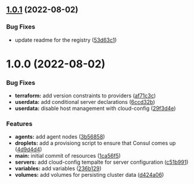 ## [1.0.1](https://github.com/brucellino/terraform-digitalocean-consul/compare/v1.0.0...v1.0.1) (2022-08-02)


### Bug Fixes

* update readme for the registry ([53d63c1](https://github.com/brucellino/terraform-digitalocean-consul/commit/53d63c1a2ff0bf7d3c14c0686a233b3cdf189f2d))

# 1.0.0 (2022-08-02)


### Bug Fixes

* **terraform:** add version constraints to providers ([af71c3c](https://github.com/brucellino/terraform-digitalocean-consul/commit/af71c3c108151409b4bcdd4e88dd8387c0e91e2c))
* **userdata:** add conditional server declarations ([6ccd32b](https://github.com/brucellino/terraform-digitalocean-consul/commit/6ccd32b4ba9d036a8b15e6615130e05e5c915651))
* **userdata:** disable host management with cloud-config ([29f3d4e](https://github.com/brucellino/terraform-digitalocean-consul/commit/29f3d4e824cc55843e852f9021a0d7681ea3ca7d))


### Features

* **agents:** add agent nodes ([3b56858](https://github.com/brucellino/terraform-digitalocean-consul/commit/3b5685893150d2769793927c5d52614bcaa50087))
* **droplets:** add a provisiong script to ensure that Consul comes up ([4d9d4d4](https://github.com/brucellino/terraform-digitalocean-consul/commit/4d9d4d4008fa3d9844c63c6e29f499208b192fdd))
* **main:** initial commit of resources ([1ca56f5](https://github.com/brucellino/terraform-digitalocean-consul/commit/1ca56f5a245636f6e6fd70651fa82cb15c3fa1a8))
* **servers:** add cloud-config tempalte for server configuration ([c51b991](https://github.com/brucellino/terraform-digitalocean-consul/commit/c51b991a11eea735b59b44d9d8e0a96c1f930b27))
* **variables:** add variables ([236b129](https://github.com/brucellino/terraform-digitalocean-consul/commit/236b12905a1bffa82d23f5e1d72eb03859f9bf49))
* **volumes:** add volumes for persisting cluster data ([d424a06](https://github.com/brucellino/terraform-digitalocean-consul/commit/d424a06747f8f97e84d5871e68763eecb71b9d17))
